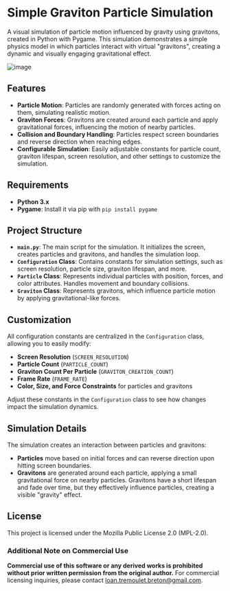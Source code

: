 # Simple Graviton Particle Simulation

A visual simulation of particle motion influenced by gravity using gravitons, created in Python with Pygame. This simulation demonstrates a simple physics model in which particles interact with virtual "gravitons", creating a dynamic and visually engaging gravitational effect.

![image](https://github.com/user-attachments/assets/a6addc7e-8a35-4c5a-9e63-ca64ecdc5b0c)

## Features

- **Particle Motion**: Particles are randomly generated with forces acting on them, simulating realistic motion.
- **Graviton Forces**: Gravitons are created around each particle and apply gravitational forces, influencing the motion of nearby particles.
- **Collision and Boundary Handling**: Particles respect screen boundaries and reverse direction when reaching edges.
- **Configurable Simulation**: Easily adjustable constants for particle count, graviton lifespan, screen resolution, and other settings to customize the simulation.

## Requirements

- **Python 3.x**
- **Pygame**: Install it via pip with `pip install pygame`

## Project Structure

- **`main.py`**: The main script for the simulation. It initializes the screen, creates particles and gravitons, and handles the simulation loop.
- **`Configuration` Class**: Contains constants for simulation settings, such as screen resolution, particle size, graviton lifespan, and more.
- **`Particle` Class**: Represents individual particles with position, forces, and color attributes. Handles movement and boundary collisions.
- **`Graviton` Class**: Represents gravitons, which influence particle motion by applying gravitational-like forces.

## Customization

All configuration constants are centralized in the `Configuration` class, allowing you to easily modify:

- **Screen Resolution** (`SCREEN_RESOLUTION`)
- **Particle Count** (`PARTICLE_COUNT`)
- **Graviton Count Per Particle** (`GRAVITON_CREATION_COUNT`)
- **Frame Rate** (`FRAME_RATE`)
- **Color, Size, and Force Constraints** for particles and gravitons

Adjust these constants in the `Configuration` class to see how changes impact the simulation dynamics.

## Simulation Details

The simulation creates an interaction between particles and gravitons:
- **Particles** move based on initial forces and can reverse direction upon hitting screen boundaries.
- **Gravitons** are generated around each particle, applying a small gravitational force on nearby particles. Gravitons have a short lifespan and fade over time, but they effectively influence particles, creating a visible "gravity" effect.

## License

This project is licensed under the Mozilla Public License 2.0 (MPL-2.0).

### Additional Note on Commercial Use
**Commercial use of this software or any derived works is prohibited without prior written permission from the original author.** For commercial licensing inquiries, please contact loan.tremoulet.breton@gmail.com.
